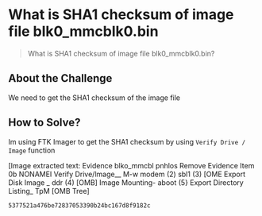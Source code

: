 # What is SHA1 checksum of image file blk0_mmcblk0.bin
> What is SHA1 checksum of image file blk0_mmcblk0.bin?

## About the Challenge
We need to get the SHA1 checksum of the image file

## How to Solve?
Im using FTK Imager to get the SHA1 checksum by using `Verify Drive / Image` function


[Image extracted text: Evidence
blko_mmcbl
pnhlos
Remove Evidence Item
0b
NONAMEI
Verify Drive/lmage__
M-w
modem (2)
sbl1 (3) [OME
Export Disk Image _
ddr (4) [OMB]
Image Mounting-
aboot (5}
Export Directory Listing_
TpM
[OMB
Tree]


```
5377521a476be72837053390b24bc167d8f9182c
```